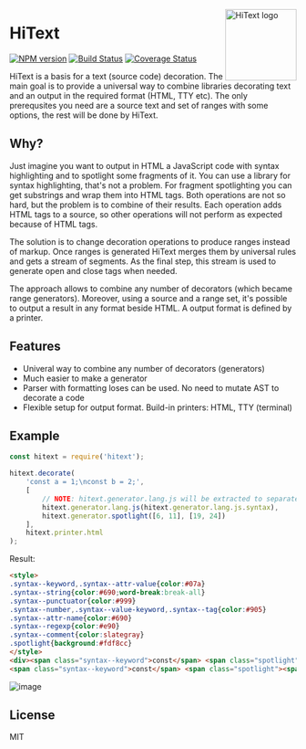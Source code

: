 <img align="right" width="125" height="125"
     alt="HiText logo"
     src="https://user-images.githubusercontent.com/270491/41946489-795b7e6a-79bb-11e8-9b1f-012b0dee3f0a.png"/>

# HiText

[![NPM version](https://img.shields.io/npm/v/hitext.svg)](https://www.npmjs.com/package/hitext)
[![Build Status](https://travis-ci.org/hitext/hitext.svg?branch=master)](https://travis-ci.org/hitext/hitext)
[![Coverage Status](https://coveralls.io/repos/github/hitext/hitext/badge.svg?branch=master)](https://coveralls.io/github/hitext/hitext?branch=master)

HiText is a basis for a text (source code) decoration. The main goal is to provide a universal way to combine libraries decorating text and an output in the required format (HTML, TTY etc). The only prerequsites you need are a source text and set of ranges with some options, the rest will be done by HiText.

## Why?

Just imagine you want to output in HTML a JavaScript code with syntax highlighting and to spotlight some fragments of it. You can use a library for syntax highlighting, that's not a problem. For fragment spotlighting you can get substrings and wrap them into HTML tags. Both operations are not so hard, but the problem is to combine of their results. Each operation adds HTML tags to a source, so other operations will not perform as expected because of HTML tags.

The solution is to change decoration operations to produce ranges instead of markup. Once ranges is generated HiText merges them by universal rules and gets a stream of segments. As the final step, this stream is used to generate open and close tags when needed.

The approach allows to combine any number of decorators (which became range generators). Moreover, using a source and a range set, it's possible to output a result in any format beside HTML. A output format is defined by a printer.

## Features

- Univeral way to combine any number of decorators (generators)
- Much easier to make a generator
- Parser with formatting loses can be used. No need to mutate AST to decorate a code
- Flexible setup for output format. Build-in printers: HTML, TTY (terminal)

## Example

```js
const hitext = require('hitext');

hitext.decorate(
    'const a = 1;\nconst b = 2;',
    [
        // NOTE: hitext.generator.lang.js will be extracted to separate package
        hitext.generator.lang.js(hitext.generator.lang.js.syntax),
        hitext.generator.spotlight([6, 11], [19, 24])
    ],
    hitext.printer.html
);
```

Result:

```html
<style>
.syntax--keyword,.syntax--attr-value{color:#07a}
.syntax--string{color:#690;word-break:break-all}
.syntax--punctuator{color:#999}
.syntax--number,.syntax--value-keyword,.syntax--tag{color:#905}
.syntax--attr-name{color:#690}
.syntax--regexp{color:#e90}
.syntax--comment{color:slategray}
.spotlight{background:#fdf8cc}
</style>
<div><span class="syntax--keyword">const</span> <span class="spotlight"><span class="syntax--name">a</span> <span class="syntax--operator">=</span> <span class="syntax--number">1</span></span><span class="syntax--punctuator">;</span>
<span class="syntax--keyword">const</span> <span class="spotlight"><span class="syntax--name">b</span> <span class="syntax--operator">=</span> <span class="syntax--number">2</span></span><span class="syntax--punctuator">;</span></div>
```

![image](https://user-images.githubusercontent.com/270491/41946250-0df745e2-79ba-11e8-8b32-38a9f938a380.png)

## License

MIT
